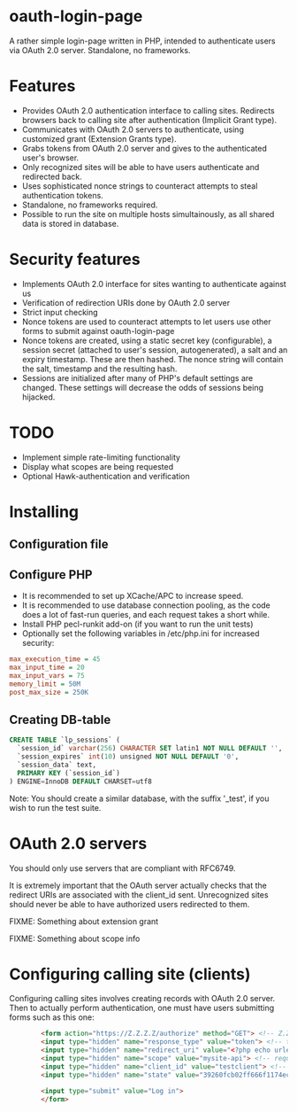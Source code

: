 # oauth-login-page

A rather simple login-page written in PHP, intended to authenticate users via OAuth 2.0 server. Standalone, no frameworks. 

# Features
- Provides OAuth 2.0 authentication interface to calling sites. Redirects browsers back to calling site after authentication (Implicit Grant type).
- Communicates with OAuth 2.0 servers to authenticate, using customized grant (Extension Grants type).
- Grabs tokens from OAuth 2.0 server and gives to the authenticated user's browser.
- Only recognized sites will be able to have users authenticate and redirected back.
- Uses sophisticated nonce strings to counteract attempts to steal authentication tokens.
- Standalone, no frameworks required.
- Possible to run the site on multiple hosts simultainously, as all shared data is stored in database.

# Security features
- Implements OAuth 2.0 interface for sites wanting to authenticate against us
- Verification of redirection URIs done by OAuth 2.0 server
- Strict input checking
- Nonce tokens are used to counteract attempts to let users use other forms to submit against oauth-login-page
- Nonce tokens are created, using a static secret key (configurable), a session secret (attached to user's session, autogenerated), a salt and an expiry timestamp. These are then hashed. The nonce string will contain the salt, timestamp and the resulting hash.
- Sessions are initialized after many of PHP's default settings are changed. These settings will decrease the odds of sessions being hijacked.

# TODO
- Implement simple rate-limiting functionality
- Display what scopes are being requested
- Optional Hawk-authentication and verification

# Installing 

## Configuration file

## Configure PHP
- It is recommended to set up XCache/APC to increase speed.
- It is recommended to use database connection pooling, as the code does a lot of fast-run queries, and each request takes a short while.
- Install PHP pecl-runkit add-on (if you want to run the unit tests)
- Optionally set the following variables in /etc/php.ini for increased security:

```ini
max_execution_time = 45
max_input_time = 20
max_input_vars = 75
memory_limit = 50M
post_max_size = 250K
```

## Creating DB-table

```sql
CREATE TABLE `lp_sessions` (
  `session_id` varchar(256) CHARACTER SET latin1 NOT NULL DEFAULT '',
  `session_expires` int(10) unsigned NOT NULL DEFAULT '0',
  `session_data` text,
  PRIMARY KEY (`session_id`)
) ENGINE=InnoDB DEFAULT CHARSET=utf8
```

Note: You should create a similar database, with the suffix '_test', if you wish to run the test suite. 

# OAuth 2.0 servers

You should only use servers that are compliant with RFC6749. 

It is extremely important that the OAuth server actually checks that the redirect URIs are associated with the client_id sent. Unrecognized sites should never be able to have authorized users redirected to them.

FIXME: Something about extension grant

FIXME: Something about scope info

# Configuring calling site (clients)

Configuring calling sites involves creating records with OAuth 2.0 server. Then to actually perform authentication, one must have users submitting forms such as this one:

```html
        <form action="https://Z.Z.Z.Z/authorize" method="GET"> <!-- Z.Z.Z.Z is path to where this package is deployed -->
        <input type="hidden" name="response_type" value="token"> <!-- type of response; always "token" -->
        <input type="hidden" name="redirect_uri" value="<?php echo urlencode("https://Y.Y.Y.Y/redirect.php"); ?>"> <!-- redirect URI - i.e. URI to the site requesting access -->
        <input type="hidden" name="scope" value="mysite-api"> <!-- requested scope -->
        <input type="hidden" name="client_id" value="testclient"> <!-- client_id -->
        <input type="hidden" name="state" value="39260fcb02ff666f1174ec364950e3c769ea4cc9339526bfd255791f533b1b92"> <!-- unique hash -->

        <input type="submit" value="Log in">
        </form>
```




